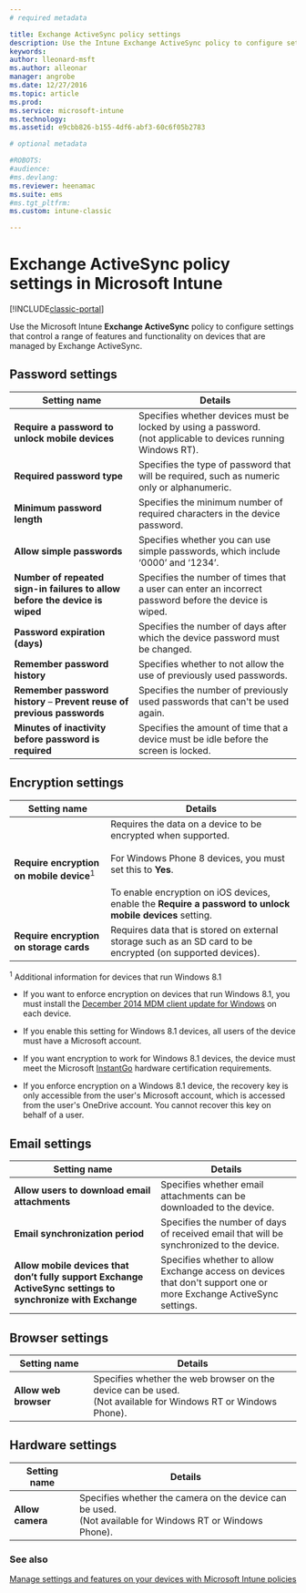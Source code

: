 ```yaml
---
# required metadata

title: Exchange ActiveSync policy settings 
description: Use the Intune Exchange ActiveSync policy to configure settings that let you control features and functionality on devices managed by Exchange ActiveSync.
keywords:
author: lleonard-msft
ms.author: alleonar
manager: angrobe
ms.date: 12/27/2016
ms.topic: article
ms.prod:
ms.service: microsoft-intune
ms.technology:
ms.assetid: e9cbb826-b155-4df6-abf3-60c6f05b2783

# optional metadata

#ROBOTS:
#audience:
#ms.devlang:
ms.reviewer: heenamac
ms.suite: ems
#ms.tgt_pltfrm:
ms.custom: intune-classic

---
```


# Exchange ActiveSync policy settings in Microsoft Intune

[!INCLUDE[classic-portal](../includes/classic-portal.md)]

Use the Microsoft Intune **Exchange ActiveSync** policy to configure settings that control a range of features and functionality on devices that are managed by Exchange ActiveSync.


## Password settings

|Setting name|Details
|----------------|---|
|**Require a password to unlock mobile devices**|Specifies whether devices must be locked by using a password.<br>(not applicable to devices running Windows RT).|
|**Required password type**|Specifies the type of password that will be required, such as numeric only or alphanumeric.|
|**Minimum password length**|Specifies the minimum number of required characters in the device password.|
|**Allow simple passwords**|Specifies whether you can use simple passwords, which include ‘0000’ and ‘1234’.|
|**Number of repeated sign-in failures to allow before the device is wiped**|Specifies the number of times that a user can enter an incorrect password before the device is wiped.|
|**Password expiration (days)**|Specifies the number of days after which the device password must be changed.
|**Remember password history**|Specifies whether to not allow the use of previously used passwords.|
|**Remember password history** – **Prevent reuse of previous passwords**|Specifies the number of previously used passwords that can't be used again.|
|**Minutes of inactivity before password is required**|Specifies the amount of time that a device must be idle before the screen is locked.

## Encryption settings

|Setting name|Details|
|----------------|---|
|**Require encryption on mobile device**<sup>1</sup>|Requires the data on a device to be encrypted when supported.<br><br>For Windows Phone 8 devices, you must set this to **Yes**.<br /><br />To enable encryption on iOS devices, enable the **Require a password to unlock mobile devices** setting.|
|**Require encryption on storage cards**|Requires data that is stored on external storage such as an SD card to be encrypted (on supported devices).
<sup>1</sup> Additional information for devices that run Windows 8.1

-   If you want to enforce encryption on devices that run Windows 8.1, you must install the [December 2014 MDM client update for Windows](https://support.microsoft.com/kb/3013816) on each device.

-   If you enable this setting for Windows 8.1 devices, all users of the device must have a Microsoft account.

-   If you want encryption to work for Windows 8.1 devices, the device must meet the Microsoft [InstantGo](http://blogs.windows.com/bloggingwindows/2014/06/19/instantgo-a-better-way-to-sleep/) hardware certification requirements.

-   If you enforce encryption on a Windows 8.1 device, the recovery key is only accessible from the user's Microsoft account, which is accessed from the user's OneDrive account. You cannot recover this key on behalf of a user.

## Email settings

|Setting name|Details
|----------------|---|
|**Allow users to download email attachments**|Specifies whether email attachments can be downloaded to the device.|
|**Email synchronization period**|Specifies the number of days of received email that will be synchronized to the device.
|**Allow mobile devices that don’t fully support Exchange ActiveSync settings to synchronize with Exchange**|Specifies whether to allow Exchange access on devices that don't support one or more Exchange ActiveSync settings.

## Browser settings

|Setting name|Details
|----------------|---|
|**Allow web browser**|Specifies whether the web browser on the device can be used.<br>(Not available for Windows RT or Windows Phone).

## Hardware settings

|Setting name|Details
|----------------|---|
|**Allow camera**|Specifies whether the camera on the device can be used.<br>(Not available for Windows RT or Windows Phone).



### See also
[Manage settings and features on your devices with Microsoft Intune policies](manage-settings-and-features-on-your-devices-with-microsoft-intune-policies.md)

